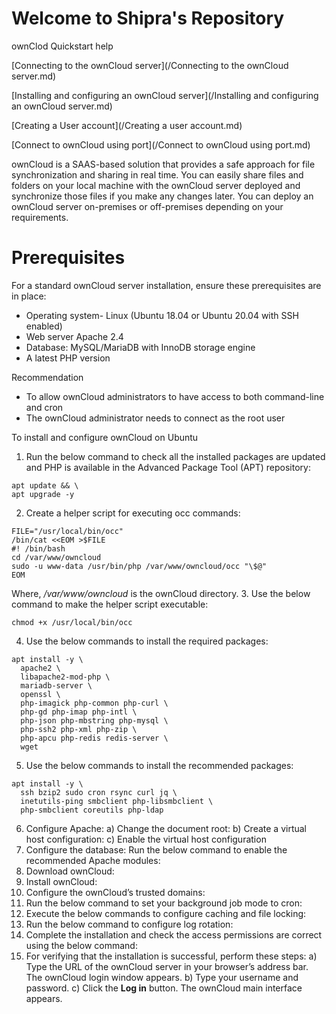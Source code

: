 # Welcome to Shipra's Repository
ownClod Quickstart help

[Connecting to the ownCloud server](/Connecting to the ownCloud server.md)

[Installing and configuring an ownCloud server](/Installing and configuring an ownCloud server.md)

[Creating a User account](/Creating a user account.md)

[Connect to ownCloud using port](/Connect to ownCloud using port.md)

ownCloud is a SAAS-based solution that provides a safe approach for file synchronization and sharing in real time. You can easily share files and folders on your local machine with the ownCloud server deployed and synchronize those files if you make any changes later. 
You can deploy an ownCloud server on-premises or off-premises depending on your requirements.
# Prerequisites
For a standard ownCloud server installation, ensure these prerequisites are in place: 
* Operating system- Linux (Ubuntu 18.04 or Ubuntu 20.04 with SSH enabled)
* Web server Apache 2.4
* Database: MySQL/MariaDB with InnoDB storage engine
* A latest PHP version 

Recommendation
 * To allow ownCloud administrators to have access to both command-line and cron
 * The ownCloud administrator needs to connect as the root user

To install and configure ownCloud on Ubuntu
1. Run the below command to check all the installed packages are updated and PHP is available in the Advanced Package Tool (APT) repository:
```
apt update && \
apt upgrade -y
```
2. Create a helper script for executing occ commands:
```
FILE="/usr/local/bin/occ"
/bin/cat <<EOM >$FILE
#! /bin/bash
cd /var/www/owncloud
sudo -u www-data /usr/bin/php /var/www/owncloud/occ "\$@"
EOM
```
Where, _/var/www/owncloud_ is the ownCloud directory.
3. Use the below command to make the helper script executable:
```
chmod +x /usr/local/bin/occ
```
4. Use the below commands to install the required packages:
```
apt install -y \
  apache2 \
  libapache2-mod-php \
  mariadb-server \
  openssl \
  php-imagick php-common php-curl \
  php-gd php-imap php-intl \
  php-json php-mbstring php-mysql \
  php-ssh2 php-xml php-zip \
  php-apcu php-redis redis-server \
  wget
```
5. Use the below commands to install the recommended packages:
```
apt install -y \
  ssh bzip2 sudo cron rsync curl jq \
  inetutils-ping smbclient php-libsmbclient \
  php-smbclient coreutils php-ldap
```
6. Configure Apache:
a) Change the document root:
b) Create a virtual host configuration:
c) Enable the virtual host configuration
7. Configure the database:
Run the below command to enable the recommended Apache modules:
8. Download ownCloud:
9. Install ownCloud:
10. Configure the ownCloud’s trusted domains:
11. Run the below command to set your background job mode to cron:
12. Execute the below commands to configure caching and file locking:
13. Run the below command to configure log rotation:
14. Complete the installation and check the access permissions are correct using the below command:
15. For verifying that the installation is successful, perform these steps:
a) Type the URL of the ownCloud server in your browser’s address bar. The ownCloud login window appears.
b) Type your username and password.
c) Click the **Log in** button. The ownCloud main interface appears.
